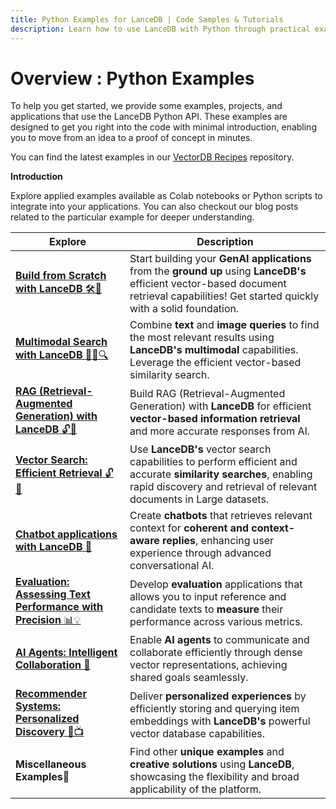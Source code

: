 ```yaml
---
title: Python Examples for LanceDB | Code Samples & Tutorials
description: Learn how to use LanceDB with Python through practical examples. Includes vector search, embeddings, and integration with popular AI frameworks.
---
```


# Overview : Python Examples 

To help you get started, we provide some examples, projects, and applications that use the LanceDB Python API. These examples are designed to get you right into the code with minimal introduction, enabling you to move from an idea to a proof of concept in minutes. 

You can find the latest examples in our [VectorDB Recipes](https://github.com/lancedb/vectordb-recipes) repository. 

**Introduction**

Explore applied examples available as Colab notebooks or Python scripts to integrate into your applications. You can also checkout our blog posts related to the particular example for deeper understanding.

| Explore                                         | Description                                                                                                                                                      |
|----------------------------------------------------|------------------------------------------------------------------------------------------------------------------------------------------------------------------|
| [**Build from Scratch with LanceDB** 🛠️🚀](python_examples/build_from_scratch.md)               | Start building your **GenAI applications** from the **ground up** using **LanceDB's** efficient vector-based document retrieval capabilities! Get started quickly with a solid foundation.      |
| [**Multimodal Search with LanceDB** 🤹‍♂️🔍](python_examples/multimodal.md)               | Combine **text** and **image queries** to find the most relevant results using **LanceDB's multimodal** capabilities. Leverage the efficient vector-based similarity search.   |
| [**RAG (Retrieval-Augmented Generation) with LanceDB** 🔓🧐](python_examples/rag.md) | Build RAG (Retrieval-Augmented Generation) with **LanceDB** for efficient **vector-based information retrieval** and more accurate responses from AI.                    |
| [**Vector Search: Efficient Retrieval** 🔓👀](python_examples/vector_search.md) | Use **LanceDB's** vector search capabilities to perform efficient and accurate **similarity searches**, enabling rapid discovery and retrieval of relevant documents in Large datasets.                                                 |
| [**Chatbot applications with LanceDB** 🤖](python_examples/chatbot.md)                | Create **chatbots** that retrieves relevant context for **coherent and context-aware replies**, enhancing user experience through advanced conversational AI. |
| [**Evaluation: Assessing Text Performance with Precision** 📊💡](python_examples/evaluations.md) | Develop **evaluation** applications that allows you to input reference and candidate texts to **measure** their performance across various metrics.                                                      |
| [**AI Agents: Intelligent Collaboration** 🤖](python_examples/aiagent.md)              | Enable **AI agents** to communicate and collaborate efficiently through dense vector representations, achieving shared goals seamlessly.                                         |
| [**Recommender Systems: Personalized Discovery** 🍿📺](python_examples/recommendersystem.md)      | Deliver **personalized experiences** by efficiently storing and querying item embeddings with **LanceDB's** powerful vector database capabilities.                        |
| **Miscellaneous Examples🌟** | Find other **unique examples** and **creative solutions** using **LanceDB**, showcasing the flexibility and broad applicability of the platform. |

